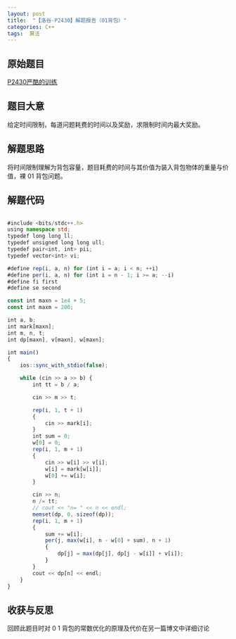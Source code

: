 ```yaml
---
layout: post
title:  "【洛谷-P2430】解题报告（01背包）"
categories: C++
tags:  算法
---
```


## 原始题目

[P2430严酷的训练](https://www.luogu.com.cn/problem/P2430)

## 题目大意

给定时间限制，每道问题耗费的时间以及奖励，求限制时间内最大奖励。

## 解题思路

将时间限制理解为背包容量，题目耗费的时间与其价值为装入背包物体的重量与价值，裸 01 背包问题。

## 解题代码


```typescript

#include <bits/stdc++.h>
using namespace std;
typedef long long ll;
typedef unsigned long long ull;
typedef pair<int, int> pii;
typedef vector<int> vi;

#define rep(i, a, n) for (int i = a; i < n; ++i)
#define per(i, a, n) for (int i = n - 1; i >= a; --i)
#define fi first
#define se second

const int maxn = 1e4 + 5;
const int maxm = 200;

int a, b;
int mark[maxn];
int m, n, t;
int dp[maxn], v[maxn], w[maxn];

int main()
{
    ios::sync_with_stdio(false);

    while (cin >> a >> b) {
        int tt = b / a;

        cin >> m >> t;

        rep(i, 1, t + 1)
        {
            cin >> mark[i];
        }
        int sum = 0;
        w[0] = 0;
        rep(i, 1, m + 1)
        {
            cin >> w[i] >> v[i];
            w[i] = mark[w[i]];
            w[0] += w[i];
        }

        cin >> n;
        n /= tt;
        // cout << "n= " << n << endl;
        memset(dp, 0, sizeof(dp));
        rep(i, 1, m + 1)
        {
            sum += w[i];
            per(j, max(w[i], n - w[0] + sum), n + 1)
            {
                dp[j] = max(dp[j], dp[j - w[i]] + v[i]);
            }
        }
        cout << dp[n] << endl;
    }
}

```

## 收获与反思

回顾此题目时对 0 1 背包的常数优化的原理及代价在另一篇博文中详细讨论